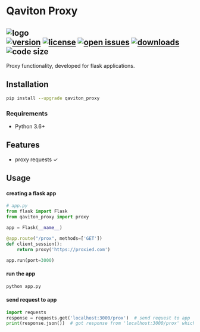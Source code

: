 # Qaviton Proxy  
![logo](https://www.qaviton.com/wp-content/uploads/logo-svg.svg)  
[![version](https://img.shields.io/pypi/v/qaviton_proxy.svg)](https://pypi.python.org/pypi)
[![license](https://img.shields.io/pypi/l/qaviton_proxy.svg)](https://pypi.python.org/pypi)
[![open issues](https://img.shields.io/github/issues/qaviton/qaviton_proxy)](https://github/issues-raw/qaviton/qaviton_proxy)
[![downloads](https://img.shields.io/pypi/dm/qaviton_proxy.svg)](https://pypi.python.org/pypi)
![code size](https://img.shields.io/github/languages/code-size/qaviton/qaviton_proxy)
-------------------------  

Proxy functionality, developed for flask applications.  
  
## Installation  
```sh  
pip install --upgrade qaviton_proxy  
```  
  
### Requirements
- Python 3.6+  
  
## Features  
* proxy requests ✓  
  
## Usage  
  
#### creating a flask app  
```python
# app.py
from flask import Flask
from qaviton_proxy import proxy

app = Flask(__name__)

@app.route("/prox", methods=['GET'])
def client_session():
    return proxy('https://proxied.com')

app.run(port=3000)
```
  
#### run the app
```sh
python app.py
```  
  
#### send request to app
```python
import requests
response = requests.get('localhost:3000/prox')  # send request to app
print(response.json())  # got response from 'localhost:3000/prox' which proxied 'https://proxied.com'  
```  
